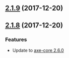 <a name="2.1.9"></a>
## [2.1.9](https://github.com/dequelabs/react-axe/compare/v2.1.8...v2.1.9) (2017-12-20)



<a name="2.1.8"></a>
## [2.1.8](https://github.com/dequelabs/react-axe/compare/2.1.7...2.1.8) (2017-12-20)


### Features

* Update to [axe-core 2.6.0](https://github.com/dequelabs/axe-core/releases/tag/v2.6.0)

